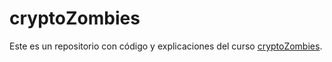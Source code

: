 # cryptoZombies

Este es un repositorio con código y explicaciones del curso [cryptoZombies](https://cryptozombies.io/es/course).